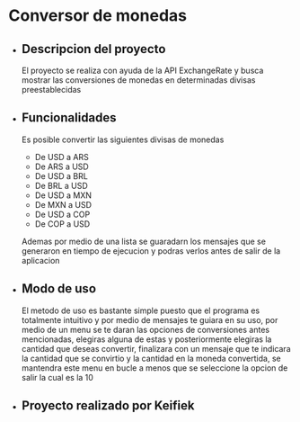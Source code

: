 <h1>Conversor de monedas</h1>
<ul>
  <li>
    <h2>Descripcion del proyecto</h2>
    <p>El proyecto se realiza con ayuda de la API ExchangeRate y busca mostrar las conversiones de monedas en determinadas divisas preestablecidas</p>
  </li>
  <li>
    <h2>Funcionalidades</h2>
    <p>Es posible convertir las siguientes divisas de monedas</p>
    <ul>
      <li>De USD a ARS</li>
      <li>De ARS a USD</li>
      <li>De USD a BRL</li>
      <li>De BRL a USD</li>
      <li>De USD a MXN</li>
      <li>De MXN a USD</li>
      <li>De USD a COP</li>
      <li>De COP a USD</li>
    </ul>
    <p>Ademas por medio de una lista se guaradarn los mensajes que se generaron en tiempo de ejecucion y podras verlos antes de salir de la aplicacion</p>
  </li>
  <li>
    <h2>Modo de uso</h2>
    <p>El metodo de uso es bastante simple puesto que el programa es totalmente intuitivo y por medio de mensajes te guiara en su uso, por medio de un menu se te daran las opciones de conversiones antes mencionadas, 
      elegiras alguna de estas y posteriormente elegiras la cantidad que deseas convertir, finalizara con un mensaje que te indicara la cantidad que se convirtio y la cantidad en la moneda convertida, 
      se mantendra este menu en bucle a menos que se seleccione la opcion de salir la cual es la 10</p>
  </li>
  <li>
    <h2>Proyecto realizado por Keifiek</h2>
  </li>
</ul>
